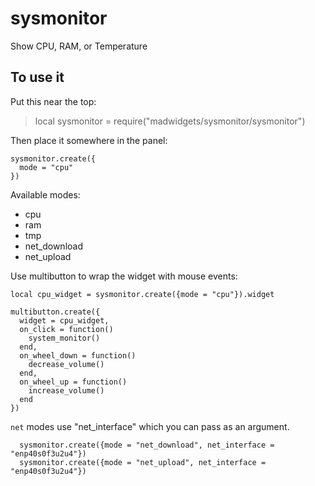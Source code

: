 # sysmonitor

Show CPU, RAM, or Temperature

## To use it

Put this near the top:
>local sysmonitor = require("madwidgets/sysmonitor/sysmonitor")

Then place it somewhere in the panel:

```
sysmonitor.create({
  mode = "cpu"
})
```

Available modes:

- cpu
- ram
- tmp
- net_download
- net_upload

Use multibutton to wrap the widget with mouse events:

```
local cpu_widget = sysmonitor.create({mode = "cpu"}).widget

multibutton.create({
  widget = cpu_widget,
  on_click = function()
    system_monitor()
  end,
  on_wheel_down = function()
    decrease_volume()
  end,
  on_wheel_up = function()
    increase_volume()
  end
})
```

`net` modes use "net_interface" which you can pass as an argument.

```
  sysmonitor.create({mode = "net_download", net_interface = "enp40s0f3u2u4"})
  sysmonitor.create({mode = "net_upload", net_interface = "enp40s0f3u2u4"})
```